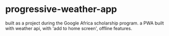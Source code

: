 # progressive-weather-app


built as a project during the Google Africa scholarship program.
a PWA built with weather api, with 'add to home screen', offline features.
